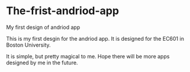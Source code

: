 # The-frist-andriod-app

My first design of andriod app

This is my first desgin for the andriod app. It is designed for the EC601 in Boston University. 

It is simple, but pretty magical to me. Hope there will be more apps designed by me in the future.

